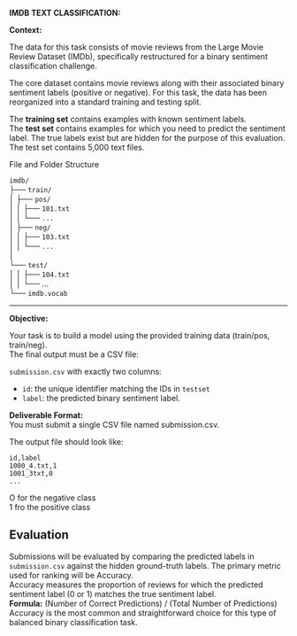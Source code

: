 **IMDB TEXT CLASSIFICATION:**

**Context:**

The data for this task consists of movie reviews from the Large Movie Review Dataset (IMDb), specifically restructured for a binary sentiment classification challenge.

The core dataset contains movie reviews along with their associated binary sentiment labels (positive or negative). For this task, the data has been reorganized into a standard training and testing split.

The **training set** contains examples with known sentiment labels.  
The **test set** contains examples for which you need to predict the sentiment label. The true labels exist but are hidden for the purpose of this evaluation.  
The test set contains 5,000 text files.

File and Folder Structure

`imdb/`  
├── `train/`  
│ ├── `pos/`  
│ │ ├── `101.txt`  
│ │ └── `...`  
│ ├── `neg/`  
│ │ ├── `103.txt`  
│ │ └── `...`  
│   
└── `test/`  
│ │ ├── `104.txt`  
│ │ └── ...  
└── `imdb.vocab`

---

**Objective:**

Your task is to build a model using the provided training data (train/pos, train/neg).  
The final output must be a CSV file:

`submission.csv` with exactly two columns:

- `id`: the unique identifier matching the IDs in `testset`  
- `label`: the predicted binary sentiment label.

**Deliverable Format:**  
You must submit a single CSV file named submission.csv.

The output file should look like:

`id,label`  
`1000_4.txt,1`  
`1001_3txt,0`  
`...`

O for the negative class  
1 fro the positive class

##  Evaluation

Submissions will be evaluated by comparing the predicted labels in `submission.csv` against the hidden ground-truth labels. The primary metric used for ranking will be Accuracy.  
Accuracy measures the proportion of reviews for which the predicted sentiment label (0 or 1\) matches the true sentiment label.  
**Formula:** (Number of Correct Predictions) / (Total Number of Predictions)  
Accuracy is the most common and straightforward choice for this type of balanced binary classification task.

